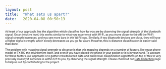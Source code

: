 ```yaml
---
layout: post
title:  "What sets us apart?"
date:   2020-04-08 00:50:13
---
```

<p> At heart of our approach, lies the algorithm which classifies how far you are by observing the signal strength of the bluetooth signal. On an intuitive level, this works similar to what you experience with Wi-Fi, as you move closer to the AP, the Wi-Fi signal strength increases, and you see more bars in the Wi-Fi logo. Similarly, if two bluetooth devices are close, they will have a higher signal strength, which slowly decreases as you go far apart. However, this is distance classification is easier said than done. </p>

<p>
The problem with mapping signal strength to distance is that this mapping depends on a number of factors, like exact phone model of TX-RX, the environment itself, and even if you have placed the phone in your pocket or it is in your hand. To account for these factors, our approach is to gather crowdsourced data and build novel classification algorithms on top of this to very precisely classify if someone is within 6 ft to you, by observing the signal strength. Please checkout our <a href="https://wcsng.github.io/blubble-site/categories">Data Collection</a> page to help us out by contributing to the project.
</p>

<style>

@media screen and (min-width: 601px) {
  h4 {
    font-size:1.3vw;
    font-family: Ariel, sans-serif;
  }
  p {
    font-size:0.95vw;
    font-family: Roboto, sans-serif;
  }
  li {
    font-size:0.95vw;
    font-family: Roboto, sans-serif;
  }
  .center {
  display: block;
  margin-left: auto;
  margin-right: auto;
  width: 50%;
}
/*  h5 {
  font-size:0.95vw;
  font-family: Ariel, sans-serif;
  }*/

}

/* If the screen size is 600px wide or less, set the font-size of <div> to 30px */
@media screen and (max-width: 600px) {
  h4 {
    font-size:6vw;
    font-family: Ariel, sans-serif;
  }
  p {
    font-size:4vw;
    font-family: Roboto, sans-serif;
  }
  li {
    font-size:4vw;
    font-family: Roboto, sans-serif;
  }
  .center {
  display: block;
  margin-left: auto;
  margin-right: auto;
  width: 80%;
  }

  /*h5 {
  font-size:4vw;
  font-family: Ariel, sans-serif;
  }*/
}

</style>